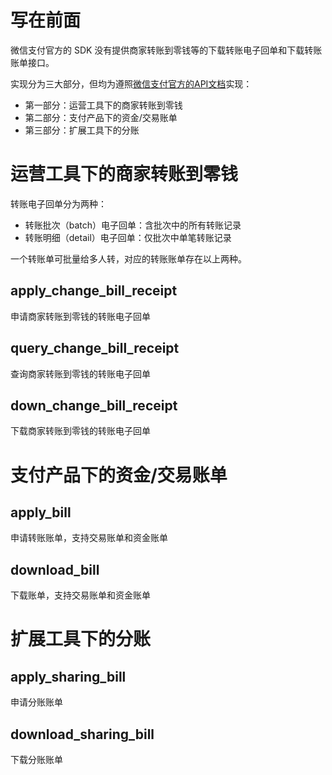 # 写在前面

微信支付官方的 SDK 没有提供商家转账到零钱等的下载转账电子回单和下载转账账单接口。

实现分为三大部分，但均为遵照[微信支付官方的API文档](https://pay.weixin.qq.com/wiki/doc/apiv3/wxpay/pages/index.shtml)实现：

* 第一部分：运营工具下的商家转账到零钱
* 第二部分：支付产品下的资金/交易账单
* 第三部分：扩展工具下的分账

# 运营工具下的商家转账到零钱

转账电子回单分为两种：

* 转账批次（batch）电子回单：含批次中的所有转账记录
* 转账明细（detail）电子回单：仅批次中单笔转账记录

一个转账单可批量给多人转，对应的转账账单存在以上两种。

## apply_change_bill_receipt

申请商家转账到零钱的转账电子回单

## query_change_bill_receipt

查询商家转账到零钱的转账电子回单

## down_change_bill_receipt

下载商家转账到零钱的转账电子回单

# 支付产品下的资金/交易账单

## apply_bill

申请转账账单，支持交易账单和资金账单

## download_bill

下载账单，支持交易账单和资金账单

# 扩展工具下的分账

## apply_sharing_bill

申请分账账单

## download_sharing_bill

下载分账账单
